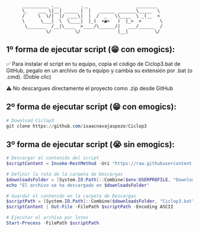   
          __________ .__        .__                  ________
          \_    ___ \|__| _____ |  |   ______ _______\_____  \
          /     \  \/|  |/ ____\|  |  /  _   \\____  \ _(__  <
          \      \___|  \  \____|  |_(  <◕>   )  |_>  >       \
           \_______  /__|\____  >____/\______/|   ___/______  /
                   \/         \/              |__|          \/
                  

## 1º forma de ejecutar script (😁 con emogics):

✅ Para instalar el script en tu equipo, copia el código de Ciclop3.bat de GitHub, pegalo en un archivo de tu equipo y cambia su extensión por .bat (o .cmd). (Doble clic)

⚠️ No descargues directamente el proyecto como .zip desde GitHub


## 2º forma de ejecutar script (😁 con emogics):

```powershell
# Download Ciclop3
git clone https://github.com/isaacnavajaspozo/Ciclop3
```

## 3º forma de ejecutar script (😭 sin emogics):

```powershell
# Descargar el contenido del script
$scriptContent = Invoke-RestMethod -Uri "https://raw.githubusercontent.com/isaacnavajaspozo/Ciclop3/refs/heads/main/Ciclop3.bat"

# Definir la ruta de la carpeta de Descargas
$downloadsFolder = [System.IO.Path]::Combine($env:USERPROFILE, "Downloads")
echo "El archivo se ha descargado en $downloadsFolder"

# Guardar el contenido en la carpeta de Descargas
$scriptPath = [System.IO.Path]::Combine($downloadsFolder, "Ciclop3.bat")
$scriptContent | Out-File -FilePath $scriptPath -Encoding ASCII

# Ejecutar el archivo por lotes
Start-Process -FilePath $scriptPath
```
